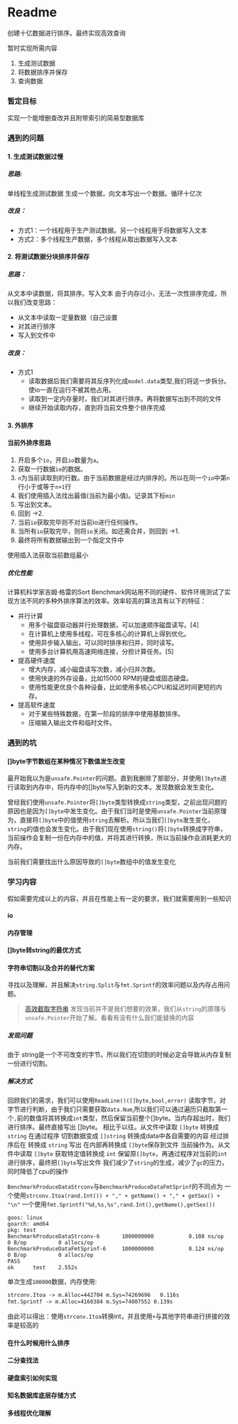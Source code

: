 # Readme
创建十亿数据进行排序。最终实现高效查询

暂时实现所需内容
1. 生成测试数据
2. 将数据排序并保存
3. 查询数据

### 暂定目标
实现一个能增删查改并且附带索引的简易型数据库

### 遇到的问题
#### 1. 生成测试数据过慢
##### 思路:
单线程生成测试数据
生成一个数据，向文本写出一个数据。循环十亿次

##### 改良：
- 方式1：一个线程用于生产测试数据。另一个线程用于将数据写入文本
- 方式2：多个线程生产数据，多个线程从取出数据写入文本

#### 2. 将测试数据分块排序并保存
##### 思路：
从文本中读数据，将其排序。写入文本
由于内存过小，无法一次性排序完成，所以我们改变思路：
- 从文本中读取一定量数据（自己设置
- 对其进行排序
- 写入到文件中
##### 改良：
- 方式1
    - 读取数据后我们需要将其反序列化成`model.data`类型,我们将这一步拆分。使io一直在运行不被其他占用。
    - 读取到一定内存量时，我们对其进行排序。再将数据写出到不同的文件
    - 继续开始读取内存，直到将当前文件整个排序完成

#### 3. 外排序
#### 当前外排序思路
1. 开启多个`io`，开启`io`数量为`a`。
2. 获取一行数据`io`的数据。
3. `n`为当前读取到的行数。由于当前数据是经过内排序的。所以在同一个`io`中第`n`行小于或等于`n+1`行
4. 我们使用插入法找出最值(当前为最小值)。记录其下标`min`
5. 写出到文本。
6. 回到 ->2.
7. 当前`io`获取完毕则不对当前io进行任何操作。
8. 当所有`io`获取完毕，则将`io`关闭。如还需合并，则回到 ->1.
9. 最终将所有数据输出到一个指定文件中



使用插入法获取当前数组最小
##### 优化性能
计算机科学家吉姆·格雷的Sort Benchmark网站用不同的硬件、软件环境测试了实现方法不同的多种外排序算法的效率。效率较高的算法具有以下的特征：

- 并行计算
    - 用多个磁盘驱动器并行处理数据，可以加速顺序磁盘读写。[4]
    - 在计算机上使用多线程，可在多核心的计算机上得到优化。
    - 使用异步输入输出，可以同时排序和归并，同时读写。
    - 使用多台计算机用高速网络连接，分担计算任务。[5]
- 提高硬件速度
    - 增大内存，减小磁盘读写次数，减小归并次数。
    - 使用快速的外存设备，比如15000 RPM的硬盘或固态硬盘。
    - 使用性能更优良个各种设备，比如使用多核心CPU和延迟时间更短的内存。
- 提高软件速度
    - 对于某些特殊数据，在第一阶段的排序中使用基数排序。
    - 压缩输入输出文件和临时文件。
### 遇到的坑

#### []byte字节数组在某种情况下数值发生改变
最开始我以为是`unsafe.Pointer`的问题。直到我删除了那部分，并使用`[]byte`进行读取到内存中，将内存中的[]byte写入到新的文本。发现数据会发生变化。

曾经我们使用`unsafe.Pointer`将`[]byte`类型转换成`string`类型，之前出现问题的原因也是因为`[]byte`中发生变化。由于我们当时是使用`unsafe.Pointer`当前原理为，直接将`[]byte`中的值使用`string`去解析。所以当我们`[]byte`发生变化，`string`的值也会发生变化。由于我们现在使用`string()`将`[]byte`转换成字符串，当前操作会复制一份在内存中的值，并将其进行转换，所以当前操作会消耗更大的内存。

当前我们需要找出什么原因导致的`[]byte`数组中的值发生变化

### 学习内容
假如需要完成以上的内容，并且在性能上有一定的要求，我们就需要用到一些知识

#### io
#### 内存管理
#### []byte转string的最优方式

#### 字符串切割以及合并的替代方案
寻找以及理解，并且解决`string.Split`与`fmt.Sprintf`的效率问题以及内存占用问题。
> [高效截取字符串](https://juejin.im/post/6844903984243671048)
发现当前并不是我们想要的效果，我们从`string`的原理与`unsafe.Pointer`开始了解。看看有没有什么我们能替换的内容
##### 发现问题
由于 string是一个不可改变的字节。所以我们在切割的时候必定会导致从内存复制一份进行切割。
##### 解决方式
回顾我们的需求，我们可以使用`ReadLine()([]byte,bool,error)` 读取字节，对字节进行判断，由于我们只需要获取`data.Num`,所以我们可以通过遍历只截取第一个`,`前的数值将其转换成`int`类型，然后保留当前整个[]byte。当内存超出时，我们进行排序。最终直接写出 []byte。
相比于以往。从文件中读取 `[]byte` 转换成 `string` 在通过程序 切割数据变成 `[]string` 转换成data中各自需要的内容 经过排序后在 转换成 `string` 写出 在内部再转换成 `[]byte`保存到文件
当前操作为。从文件中读取 `[]byte` 获取特定值转换成 `int` 保留原`[]byte`，再通过程序对当前的`int`进行排序，最终把`[]byte`写出文件
我们减少了`string`的生成，减少了`gc`的压力，同时降低了cpu的操作

`BenchmarkProduceDataStrconv`与`BenchmarkProduceDataFmtSprinf`的不同点为
一个使用`strconv.Itoa(rand.Int()) + "," + getName() + "," + getSex() + "\n"`
一个使用`fmt.Sprintf("%d,%s,%s",rand.Int(),getName(),getSex())`
```shell
goos: linux
goarch: amd64
pkg: test
BenchmarkProduceDataStrconv-6     	1000000000	         0.108 ns/op	       0 B/op	       0 allocs/op
BenchmarkProduceDataFmtSprinf-6   	1000000000	         0.124 ns/op	       0 B/op	       0 allocs/op
PASS
ok  	test	2.552s
```
单次生成`100000`数据，内存使用:
```markdown
strconv.Itoa -> m.Alloc=442704 m.Sys=74269696   0.116s
fmt.Sprintf -> m.Alloc=4160384 m.Sys=74007552 0.139s
```
由此可以得出：使用`strconv.Itoa`转换int，并且使用`+`与其他字符串进行拼接的效率是较高的



#### 在什么时候用什么排序
#### 二分查找法
#### 硬盘索引如何实现
#### 知名数据库底层存储方式
#### 多线程优化理解
